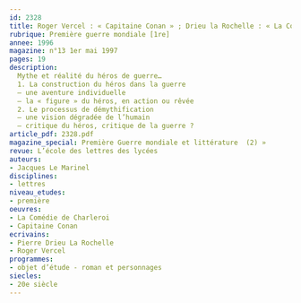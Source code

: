 ```yaml
---
id: 2328
title: Roger Vercel : « Capitaine Conan » ; Drieu la Rochelle : « La Comédie de Charleroi »
rubrique: Première guerre mondiale [1re]
annee: 1996
magazine: n°13 1er mai 1997
pages: 19
description: 
  Mythe et réalité du héros de guerre…
  1. La construction du héros dans la guerre
  – une aventure individuelle
  – la « figure » du héros, en action ou rêvée
  2. Le processus de démythification
  – une vision dégradée de l’humain
  – critique du héros, critique de la guerre ?
article_pdf: 2328.pdf
magazine_special: Première Guerre mondiale et littérature  (2) »
revue: L’école des lettres des lycées
auteurs:
- Jacques Le Marinel
disciplines:
- lettres
niveau_etudes:
- première
oeuvres:
- La Comédie de Charleroi
- Capitaine Conan
ecrivains:
- Pierre Drieu La Rochelle
- Roger Vercel
programmes:
- objet d’étude - roman et personnages
siecles:
- 20e siècle
---
```

